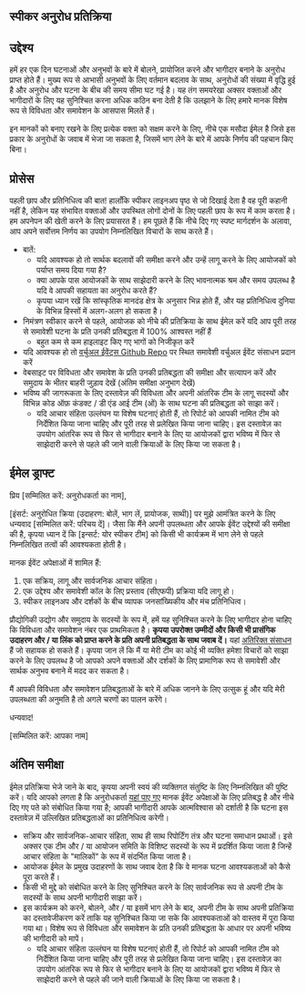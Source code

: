 ## स्पीकर अनुरोध प्रतिक्रिया

## उद्देश्य
हमें हर एक दिन घटनाओं और अनुभवों के बारे में बोलने, प्रायोजित करने और भागीदार बनाने के अनुरोध प्राप्त होते हैं। मुख्य रूप से आभासी अनुभवों के लिए वर्तमान बदलाव के साथ, अनुरोधों की संख्या में वृद्धि हुई है और अनुरोध और घटना के बीच की समय सीमा घट गई है। यह तंग समयरेखा अक्सर वक्ताओं और भागीदारों के लिए यह सुनिश्चित करना अधिक कठिन बना देती है कि उलझाने के लिए हमारे मानक विशेष रूप से विविधता और समावेशन के आसपास मिलते हैं।

इन मानकों को बनाए रखने के लिए प्रत्येक वक्ता को सक्षम करने के लिए, नीचे एक मसौदा ईमेल है जिसे इस प्रकार के अनुरोधों के जवाब में भेजा जा सकता है, जिसमें भाग लेने के बारे में आपके निर्णय की पहचान किए बिना।

## प्रोसेस
पहली छाप और प्रतिनिधित्व की बात! हालाँकि स्पीकर लाइनअप पृष्ठ से जो दिखाई देता है वह पूरी कहानी नहीं है, लेकिन यह संभावित वक्ताओं और उपस्थित लोगों दोनों के लिए पहली छाप के रूप में काम करता है। हम अपनेपन की खेती करने के लिए प्रयासरत हैं। हम पूछते हैं कि नीचे दिए गए स्पष्ट मार्गदर्शन के अलावा, आप अपने सर्वोत्तम निर्णय का उपयोग निम्नलिखित विचारों के साथ करते हैं।

* बातें:
  * यदि आवश्यक हो तो सार्थक बदलावों की समीक्षा करने और उन्हें लागू करने के लिए आयोजकों को पर्याप्त समय दिया गया है?
  * क्या आपके पास आयोजकों के साथ साझेदारी करने के लिए भावनात्मक श्रम और समय उपलब्ध है यदि वे आपकी सहायता का अनुरोध करते हैं?
  * कृपया ध्यान रखें कि सांस्कृतिक मानदंड क्षेत्र के अनुसार भिन्न होते हैं, और यह प्रतिनिधित्व दुनिया के विभिन्न हिस्सों में अलग-अलग हो सकता है।
* निमंत्रण स्वीकार करने से पहले, आयोजक को नीचे की प्रतिक्रिया के साथ ईमेल करें यदि आप पूरी तरह से समावेशी घटना के प्रति उनकी प्रतिबद्धता में 100% आश्वस्त नहीं हैं
  * बहुत कम से कम हाइलाइट किए गए भागों को निजीकृत करें
* यदि आवश्यक हो तो [वर्चुअल ईवेंट्स Github Repo](https://github.com/microsoft/virtual-events) पर स्थित समावेशी वर्चुअल ईवेंट संसाधन प्रदान करें
* वेबसाइट पर विविधता और समावेश के प्रति उनकी प्रतिबद्धता की समीक्षा और सत्यापन करें और समुदाय के भीतर बाहरी जुड़ाव देखें (अंतिम समीक्षा अनुभाग देखें)
* भविष्य की जागरूकता के लिए दस्तावेज़ की विविधता और अपनी आंतरिक टीम के लागू सदस्यों और विभिन्न कोड ऑफ़ कंडक्ट / डी एंड आई टीम (ओं) के साथ घटना की प्रतिबद्धता को साझा करें।
  * यदि आचार संहिता उल्लंघन या विशेष घटनाएं होती हैं, तो रिपोर्ट को आपकी नामित टीम को निर्देशित किया जाना चाहिए और पूरी तरह से प्रलेखित किया जाना चाहिए। इस दस्तावेज़ का उपयोग आंतरिक रूप से फिर से भागीदार बनाने के लिए या आयोजकों द्वारा भविष्य में फिर से साझेदारी करने से पहले की जाने वाली क्रियाओं के लिए किया जा सकता है।

## ईमेल ड्राफ्ट
प्रिय [सम्मिलित करें: अनुरोधकर्ता का नाम],

[इंसर्ट: अनुरोधित क्रिया (उदाहरण: बोलें, भाग लें, प्रायोजक, साथी)] पर मुझे आमंत्रित करने के लिए धन्यवाद [सम्मिलित करें: परिचय दें]। जैसा कि मैंने अपनी उपलब्धता और आपके ईवेंट उद्देश्यों की समीक्षा की है, कृपया ध्यान दें कि [इन्सर्ट: योर स्पीकर टीम] को किसी भी कार्यक्रम में भाग लेने से पहले निम्नलिखित तत्वों की आवश्यकता होती है।

मानक ईवेंट अपेक्षाओं में शामिल हैं:

1. एक सक्रिय, लागू और सार्वजनिक आचार संहिता।
2. एक उद्देश्य और समावेशी कॉल के लिए प्रस्ताव (सीएफपी) प्रक्रिया यदि लागू हो।
3. स्पीकर लाइनअप और दर्शकों के बीच व्यापक जनसांख्यिकीय और मंच प्रतिनिधित्व।

प्रौद्योगिकी उद्योग और समुदाय के सदस्यों के रूप में, हमें यह सुनिश्चित करने के लिए भागीदार होना चाहिए कि विविधता और समावेशन नंबर एक प्राथमिकता है। **कृपया उपरोक्त उम्मीदों और किसी भी प्रासंगिक उदाहरण और / या लिंक को प्राप्त करने के प्रति अपनी प्रतिबद्धता के साथ जवाब दें।** यहां [अतिरिक्त संसाधन](./inclusive-planning-process.md) हैं जो सहायक हो सकते हैं। कृपया जान लें कि मैं या मेरी टीम का कोई भी व्यक्ति हमेशा विचारों को साझा करने के लिए उपलब्ध है जो आपको अपने वक्ताओं और दर्शकों के लिए प्रामाणिक रूप से समावेशी और सार्थक अनुभव बनाने में मदद कर सकता है।

मैं आपकी विविधता और समावेशन प्रतिबद्धताओं के बारे में अधिक जानने के लिए उत्सुक हूं और यदि मेरी उपलब्धता की अनुमति है तो अगले चरणों का पालन करेंगे।

धन्यवाद!

[सम्मिलित करें: आपका नाम]

## अंतिम समीक्षा
ईमेल प्रतिक्रिया भेजे जाने के बाद, कृपया अपनी स्वयं की व्यक्तिगत संतुष्टि के लिए निम्नलिखित की पुष्टि करें। यदि आपको लगता है कि अनुरोधकर्ता [यहां पाए गए](./playbook.md) मानक ईवेंट अपेक्षाओं के लिए प्रतिबद्ध है और नीचे दिए गए पते को संबोधित किया गया है; आपकी भागीदारी आपके आत्मविश्वास को दर्शाती है कि घटना इस दस्तावेज़ में उल्लिखित प्रतिबद्धताओं का प्रतिनिधित्व करेगी।

* सक्रिय और सार्वजनिक-आचार संहिता, साथ ही साथ रिपोर्टिंग तंत्र और घटना समाधान प्रथाओं। इसे अक्सर एक टीम और / या आयोजन समिति के विशिष्ट सदस्यों के रूप में प्रदर्शित किया जाता है जिन्हें आचार संहिता के "मालिकों" के रूप में संदर्भित किया जाता है।
* आयोजक ईमेल के प्रमुख उदाहरणों के साथ जवाब देता है कि वे मानक घटना आवश्यकताओं को कैसे पूरा करते हैं।
* किसी भी मुद्दे को संबोधित करने के लिए सुनिश्चित करने के लिए सार्वजनिक रूप से अपनी टीम के सदस्यों के साथ अपनी भागीदारी साझा करें।
* इस कार्यक्रम को करने, बोलने, और / या इसमें भाग लेने के बाद, अपनी टीम के साथ अपनी प्रतिक्रिया का दस्तावेजीकरण करें ताकि यह सुनिश्चित किया जा सके कि आवश्यकताओं को वास्तव में पूरा किया गया था। विशेष रूप से विविधता और समावेशन के प्रति उनकी प्रतिबद्धता के आधार पर अपनी भविष्य की भागीदारी को मापें।
  * यदि आचार संहिता उल्लंघन या विशेष घटनाएं होती हैं, तो रिपोर्ट को आपकी नामित टीम को निर्देशित किया जाना चाहिए और पूरी तरह से प्रलेखित किया जाना चाहिए। इस दस्तावेज़ का उपयोग आंतरिक रूप से फिर से भागीदार बनाने के लिए या आयोजकों द्वारा भविष्य में फिर से साझेदारी करने से पहले की जाने वाली क्रियाओं के लिए किया जा सकता है।